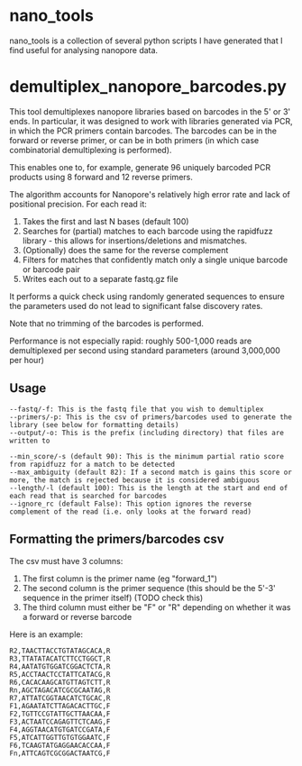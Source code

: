 # nano_tools

nano_tools is a collection of several python scripts I have generated that I find useful for analysing nanopore data.

# demultiplex_nanopore_barcodes.py

This tool demultiplexes nanopore libraries based on barcodes in the 5' or 3' ends. In particular, it was designed to work with libraries generated via PCR, in which the PCR primers contain barcodes. The barcodes can be in the forward or reverse primer, or can be in both primers (in which case combinatorial demultiplexing is performed).

This enables one to, for example, generate 96 uniquely barcoded PCR products using 8 forward and 12 reverse primers.

The algorithm accounts for Nanopore's relatively high error rate and lack of positional precision. For each read it:
1. Takes the first and last N bases (default 100)
2. Searches for (partial) matches to each barcode using the rapidfuzz library - this allows for insertions/deletions and mismatches. 
3. (Optionally) does the same for the reverse complement
4. Filters for matches that confidently match only a single unique barcode or barcode pair
5. Writes each out to a separate fastq.gz file

It performs a quick check using randomly generated sequences to ensure the parameters used do not lead to significant false discovery rates.

Note that no trimming of the barcodes is performed.

Performance is not especially rapid: roughly 500-1,000 reads are demultiplexed per second using standard parameters (around 3,000,000 per hour)

## Usage

```
--fastq/-f: This is the fastq file that you wish to demultiplex
--primers/-p: This is the csv of primers/barcodes used to generate the library (see below for formatting details)
--output/-o: This is the prefix (including directory) that files are written to

--min_score/-s (default 90): This is the minimum partial ratio score from rapidfuzz for a match to be detected
--max_ambiguity (default 82): If a second match is gains this score or more, the match is rejected because it is considered ambiguous
--length/-l (default 100): This is the length at the start and end of each read that is searched for barcodes
--ignore_rc (default False): This option ignores the reverse complement of the read (i.e. only looks at the forward read)
```

## Formatting the primers/barcodes csv

The csv must have 3 columns:
1. The first column is the primer name (eg "forward_1")
2. The second column is the primer sequence (this should be the 5'-3' sequence in the primer itself) (TODO check this)
3. The third column must either be "F" or "R" depending on whether it was a forward or reverse barcode

Here is an example:
```R1,GACATCAATTCGAACAATCC,R
R2,TAACTTACCTGTATAGCACA,R
R3,TTATATACATCTTCCTGGCT,R
R4,AATATGTGGATCGGACTCTA,R
R5,ACCTAACTCCTATTCATACG,R
R6,CACACAAGCATGTTAGTCTT,R
Rn,AGCTAGACATCGCGCAATAG,R
R7,ATTATCGGTAACATCTGCAC,R
F1,AGAATATCTTAGACACTTGC,F
F2,TGTTCCGTATTGCTTAACAA,F
F3,ACTAATCCAGAGTTCTCAAG,F
F4,AGGTAACATGTGATCCGATA,F
F5,ATCATTGGTTGTGTGGAATC,F
F6,TCAAGTATGAGGAACACCAA,F
Fn,ATTCAGTCGCGGACTAATCG,F
```
